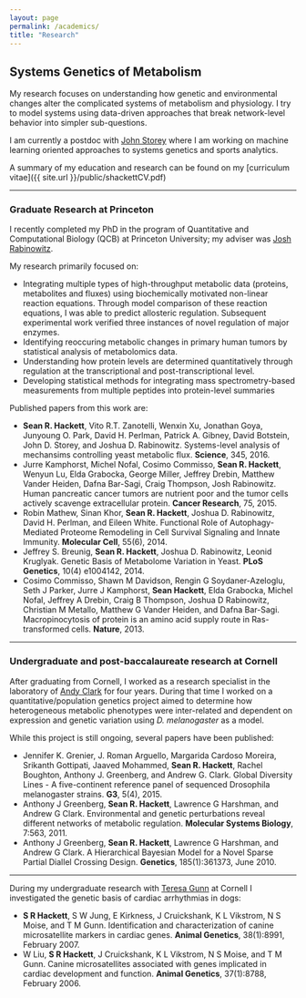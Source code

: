 ```yaml
---
layout: page
permalink: /academics/
title: "Research"
---
```


## Systems Genetics of Metabolism

My research focuses on understanding how genetic and environmental changes alter the complicated systems of metabolism and physiology. I try to model systems using data-driven approaches that break network-level behavior into simpler sub-questions.

I am currently a postdoc with [John Storey](http://www.genomine.org/index.html) where I am working on machine learning oriented approaches to systems genetics and sports analytics.

A summary of my education and research can be found on my [curriculum vitae]({{ site.url }}/public/shackettCV.pdf)

<hr>

### Graduate Research at Princeton 

I recently completed my PhD in the program of Quantitative and Computational Biology (QCB) at Princeton University; my adviser was [Josh Rabinowitz](https://www.princeton.edu/genomics/rabinowitz/research/).

My research primarily focused on:

- Integrating multiple types of high-throughput metabolic data (proteins, metabolites and fluxes) using biochemically motivated non-linear reaction equations. Through model comparison of these reaction equations, I was able to predict allosteric regulation. Subsequent experimental work verified three instances of novel regulation of major enzymes.
- Identifying reoccuring metabolic changes in primary human tumors by statistical analysis of metabolomics data.
- Understanding how protein levels are determined quantitatively through regulation at the transcriptional and post-transcriptional level.
- Developing statistical methods for integrating mass spectrometry-based measurements from multiple peptides into protein-level summaries

Published papers from this work are:

- **Sean R. Hackett**, Vito R.T. Zanotelli, Wenxin Xu, Jonathan Goya, Junyoung O. Park, David H. Perlman, Patrick A. Gibney, David Botstein, John D. Storey, and Joshua D. Rabinowitz. Systems-level analysis of mechansims controlling yeast metabolic flux. **Science**, 345, 2016.
- Jurre Kamphorst, Michel Nofal, Cosimo Commisso, **Sean R. Hackett**, Wenyun Lu, Elda Grabocka, George Miller, Jeffrey Drebin, Matthew Vander Heiden, Dafna Bar-Sagi, Craig Thompson, Josh Rabinowitz. Human pancreatic cancer tumors are nutrient poor and the tumor cells actively scavenge extracellular protein. **Cancer Research**, 75, 2015.
- Robin Mathew, Sinan Khor, **Sean R. Hackett**, Joshua D. Rabinowitz, David H. Perlman, and Eileen White. Functional Role of Autophagy-Mediated Proteome Remodeling in Cell Survival Signaling and Innate Immunity. **Molecular Cell**, 55(6), 2014.
- Jeffrey S. Breunig, **Sean R. Hackett**, Joshua D. Rabinowitz, Leonid Kruglyak. Genetic Basis of Metabolome Variation in Yeast. **PLoS Genetics**, 10(4) e1004142, 2014.
- Cosimo Commisso, Shawn M Davidson, Rengin G Soydaner-Azeloglu, Seth J Parker, Jurre J Kamphorst, **Sean Hackett**, Elda Grabocka, Michel Nofal, Jeffrey A Drebin, Craig B Thompson, Joshua D Rabinowitz, Christian M Metallo, Matthew G Vander Heiden, and Dafna Bar-Sagi. Macropinocytosis of protein is an amino acid supply route in Ras-transformed cells. **Nature**, 2013.

<hr>

### Undergraduate and post-baccalaureate research at Cornell

After graduating from Cornell, I worked as a research specialist in the laboratory of [Andy Clark](https://blogs.cornell.edu/clarklabblog/) for four years. During that time I worked on a quantitative/population genetics project aimed to determine how heterogeneous metabolic phenotypes were inter-related and dependent on expression and genetic variation using *D. melanogaster* as a model.

While this project is still ongoing, several papers have been published:

- Jennifer K. Grenier, J. Roman Arguello, Margarida Cardoso Moreira, Srikanth Gottipati, Jaaved Mohammed, **Sean R. Hackett**, Rachel Boughton, Anthony J. Greenberg, and Andrew G. Clark. Global Diversity Lines - A five-continent reference panel of sequenced Drosophila melanogaster strains. **G3**, 5(4), 2015.
- Anthony J Greenberg, **Sean R. Hackett**, Lawrence G Harshman, and Andrew G Clark. Environmental and genetic perturbations reveal different networks of metabolic regulation. **Molecular Systems Biology**, 7:563, 2011.
- Anthony J Greenberg, **Sean R. Hackett**, Lawrence G Harshman, and Andrew G Clark. A Hierarchical Bayesian Model for a Novel Sparse Partial Diallel Crossing Design. **Genetics**, 185(1):361373, June 2010.

<hr>

During my undergraduate research with [Teresa Gunn](http://mclaughlinresearch.org/research-scientists/faculty/teresa-gunn/) at Cornell I investigated the genetic basis of cardiac arrhythmias in dogs:

- **S R Hackett**, S W Jung, E Kirkness, J Cruickshank, K L Vikstrom, N S Moise, and T M Gunn. Identification and characterization of canine microsatellite markers in cardiac genes. **Animal Genetics**, 38(1):8991, February 2007.
- W Liu, **S R Hackett**, J Cruickshank, K L Vikstrom, N S Moise, and T M Gunn. Canine microsatellites associated with genes implicated in cardiac development and function. **Animal Genetics**, 37(1):8788, February 2006.